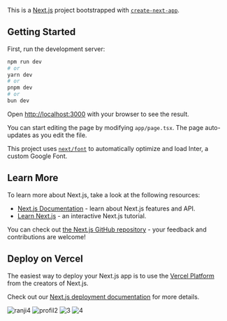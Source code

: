 This is a [Next.js](https://nextjs.org/) project bootstrapped with [`create-next-app`](https://github.com/vercel/next.js/tree/canary/packages/create-next-app).

## Getting Started

First, run the development server:

```bash
npm run dev
# or
yarn dev
# or
pnpm dev
# or
bun dev
```

Open [http://localhost:3000](http://localhost:3000) with your browser to see the result.

You can start editing the page by modifying `app/page.tsx`. The page auto-updates as you edit the file.

This project uses [`next/font`](https://nextjs.org/docs/basic-features/font-optimization) to automatically optimize and load Inter, a custom Google Font.

## Learn More

To learn more about Next.js, take a look at the following resources:

- [Next.js Documentation](https://nextjs.org/docs) - learn about Next.js features and API.
- [Learn Next.js](https://nextjs.org/learn) - an interactive Next.js tutorial.

You can check out [the Next.js GitHub repository](https://github.com/vercel/next.js/) - your feedback and contributions are welcome!

## Deploy on Vercel

The easiest way to deploy your Next.js app is to use the [Vercel Platform](https://vercel.com/new?utm_medium=default-template&filter=next.js&utm_source=create-next-app&utm_campaign=create-next-app-readme) from the creators of Next.js.

Check out our [Next.js deployment documentation](https://nextjs.org/docs/deployment) for more details.

![ranji4](https://github.com/techboxss/portfolio/assets/157899730/1afc73f0-7458-40f5-9a28-449823032a24)
![profil2](https://github.com/techboxss/portfolio/assets/157899730/9816d58b-0404-45d0-9ab9-5b755a9a8160)
![3](https://github.com/techboxss/portfolio/assets/157899730/19fe352d-111d-417f-9184-2540e16d413b)
![4](https://github.com/techboxss/portfolio/assets/157899730/1d657065-f8bc-4b1a-b84c-204a58015368)
